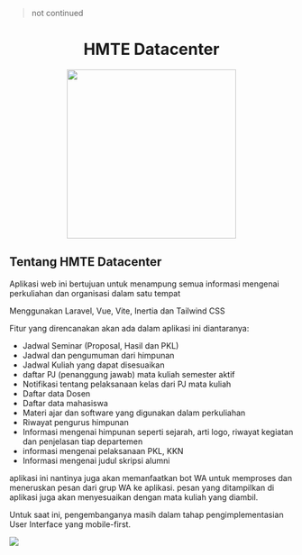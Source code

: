 > not continued

<h1 align="center"> HMTE Datacenter </h1>
<p align="center">
<img src="https://i.imgur.com/ooQB3nl.png" width="300"/>
<p>

## Tentang HMTE Datacenter

Aplikasi web ini bertujuan untuk menampung semua informasi mengenai perkuliahan dan organisasi dalam satu tempat

Menggunakan Laravel, Vue, Vite, Inertia dan Tailwind CSS

Fitur yang direncanakan akan ada dalam aplikasi ini diantaranya:
- Jadwal Seminar (Proposal, Hasil dan PKL)
- Jadwal dan pengumuman dari himpunan
- Jadwal Kuliah yang dapat disesuaikan
- daftar PJ (penanggung jawab) mata kuliah semester aktif
- Notifikasi tentang pelaksanaan kelas dari PJ mata kuliah
- Daftar data Dosen
- Daftar data mahasiswa
- Materi ajar dan software yang digunakan dalam perkuliahan
- Riwayat pengurus himpunan
- Informasi mengenai himpunan seperti sejarah, arti logo, riwayat kegiatan dan penjelasan tiap departemen
- informasi mengenai pelaksanaan PKL, KKN
- Informasi mengenai judul skripsi alumni

aplikasi ini nantinya juga akan memanfaatkan bot WA untuk memproses dan meneruskan pesan dari grup WA ke aplikasi. pesan yang ditampilkan di aplikasi juga akan menyesuaikan dengan mata kuliah yang diambil.

Untuk saat ini, pengembanganya masih dalam tahap pengimplementasian User Interface yang mobile-first.

![](https://i.imgur.com/cTaqrnl.png)


